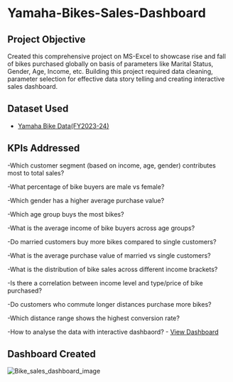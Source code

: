 # Yamaha-Bikes-Sales-Dashboard
## Project Objective
Created this comprehensive project on MS-Excel to showcase rise and fall of bikes purchased globally on basis of parameters like Marital Status, Gender, Age, Income, etc. Building this project required data cleaning, parameter selection for effective data story telling and creating interactive sales dashboard.
## Dataset Used
- <a href= "https://github.com/Vivek-Newhere/Yamaha-Bikes-Sales-Dashboard/blob/main/Bike_RawData.xlsx">Yamaha Bike Data(FY2023-24)</a>
## KPIs Addressed
-Which customer segment (based on income, age, gender) contributes most to total sales?

-What percentage of bike buyers are male vs female?

-Which gender has a higher average purchase value?

-Which age group buys the most bikes?

-What is the average income of bike buyers across age groups?

-Do married customers buy more bikes compared to single customers?


-What is the average purchase value of married vs single customers?

-What is the distribution of bike sales across different income brackets?

-Is there a correlation between income level and type/price of bike purchased?

-Do customers who commute longer distances purchase more bikes?

-Which distance range shows the highest conversion rate?

-How to analyse the data with interactive dashbaord? - <a href="https://github.com/Vivek-Newhere/Yamaha-Bikes-Sales-Dashboard/blob/main/Bike_sales_dashboard_image.jpg">View Dashboard</a>
## Dashboard Created
![Bike_sales_dashboard_image](https://github.com/user-attachments/assets/ff1721d9-b071-4782-8352-6fd873a3bc79)

























